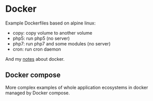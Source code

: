 # Docker

Example Dockerfiles based on alpine linux:

- copy: copy volume to another volume
- php5: run php5 (no server)
- php7: run php7 and some modules (no server)
- cron: run cron daemon

And my [notes](docker.md) about docker.

## Docker compose

More complex examples of whole application ecosystems in docker managed by Docker compose.

